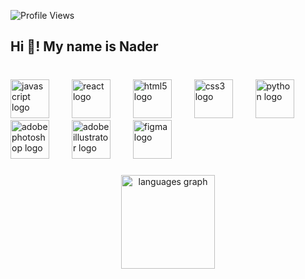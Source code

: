 ![Profile Views](https://komarev.com/ghpvc/?username=naderpjr&color=blue)

<h2 align="left">Hi 👋! My name is Nader</h2>

###

<br clear="both">

<div align="left">
  <img src="https://cdn.jsdelivr.net/gh/devicons/devicon/icons/javascript/javascript-original.svg" height="62" alt="javascript logo"  />
  <img width="28" />
  <img src="https://cdn.jsdelivr.net/gh/devicons/devicon/icons/react/react-original.svg" height="62" alt="react logo"  />
  <img width="28" />
  <img src="https://cdn.jsdelivr.net/gh/devicons/devicon/icons/html5/html5-original.svg" height="62" alt="html5 logo"  />
  <img width="28" />
  <img src="https://cdn.jsdelivr.net/gh/devicons/devicon/icons/css3/css3-original.svg" height="62" alt="css3 logo"  />
  <img width="28" />
  <img src="https://cdn.jsdelivr.net/gh/devicons/devicon/icons/python/python-original.svg" height="62" alt="python logo"  />
  <img width="28" />
  <img src="https://skillicons.dev/icons?i=ps" height="62" alt="adobephotoshop logo"  />
  <img width="28" />
  <img src="https://skillicons.dev/icons?i=ai" height="62" alt="adobeillustrator logo"  />
  <img width="28" />
  <img src="https://skillicons.dev/icons?i=figma" height="62" alt="figma logo"  />
</div>

###

<div align="center">
  <img src="https://github-readme-stats.vercel.app/api/top-langs?username=naderpjr&locale=en&hide_title=false&layout=compact&card_width=320&langs_count=5&theme=dracula&hide_border=false" height="150" alt="languages graph"  />
</div>
